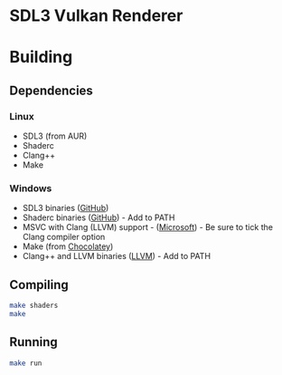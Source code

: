 # SDL3 Vulkan Renderer

# Building
## Dependencies
### Linux
- SDL3 (from AUR)
- Shaderc
- Clang++
- Make

### Windows
- SDL3 binaries ([GitHub](https://github.com/mmozeiko/build-sdl3/))
- Shaderc binaries ([GitHub](github.com/google/shaderc)) - Add to PATH
- MSVC with Clang (LLVM) support - ([Microsoft](https://visualstudio.microsoft.com/downloads/?q=build+tools#build-tools-for-visual-studio-2022)) - Be sure to tick the Clang compiler option
- Make (from [Chocolatey](https://chocolatey.org/))
- Clang++ and LLVM binaries ([LLVM](https://releases.llvm.org/download.html)) - Add to PATH

## Compiling
```sh
make shaders
make
```
## Running
```sh
make run
```